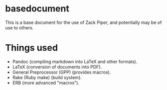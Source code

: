 basedocument
============


This is a base document for the use of Zack Piper, and potentially may be of use to others.

# Things used

- Pandoc (compiling markdown into LaTeX and other formats).
- LaTeX (conversion of documents into PDF).
- General Preprocessor (GPP) (provides macros).
- Rake (Ruby make) (build system).
- ERB (more advanced "macros").
